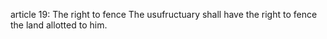 article 19: The right to fence
The usufructuary shall have the right to fence the land allotted to him.
<ul>
</ul>